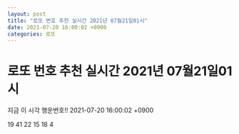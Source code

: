 ```yaml
---
layout: post
title: "로또 번호 추천 실시간 2021년 07월21일01시"
date: 2021-07-20 16:00:02 +0900
categories: 로또
---
```


# 로또 번호 추천 실시간 2021년 07월21일01시

지금 이 시각 행운번호!! 2021-07-20 16:00:02 +0900

 19  41  22  15  18  4 

